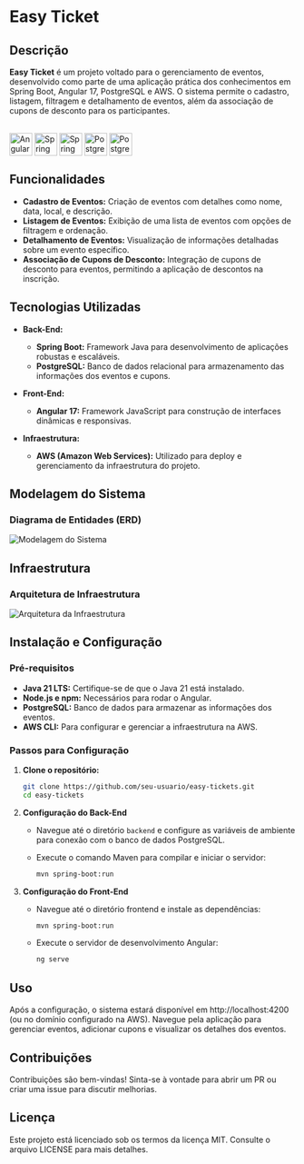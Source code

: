 # **Easy Ticket**

## **Descrição**

**Easy Ticket** é um projeto voltado para o gerenciamento de eventos, desenvolvido como parte de uma aplicação prática dos conhecimentos em Spring Boot, Angular 17, PostgreSQL e AWS. O sistema permite o cadastro, listagem, filtragem e detalhamento de eventos, além da associação de cupons de desconto para os participantes.

<div style="display: inline-block"><br>
  
  <img align="center" alt="Angular image" height="40" width="40" src="https://cdn.jsdelivr.net/gh/devicons/devicon@latest/icons/angular/angular-original.svg" />
  <img align="center" alt="Spring image" height="40" width="40" src="https://cdn.jsdelivr.net/gh/devicons/devicon@latest/icons/tailwindcss/tailwindcss-original.svg" />
  <img align="center" alt="Spring image" height="40" width="40" src="https://cdn.jsdelivr.net/gh/devicons/devicon@latest/icons/spring/spring-original.svg" />
  <img align="center" alt="Postgresql image" height="40" width="40" src="https://cdn.jsdelivr.net/gh/devicons/devicon@latest/icons/postgresql/postgresql-original.svg" />
  <img align="center" alt="Postgresql image" height="40" width="40" src="https://cdn.jsdelivr.net/gh/devicons/devicon@latest/icons/amazonwebservices/amazonwebservices-plain-wordmark.svg" />
          
          
</div>

## **Funcionalidades**

- **Cadastro de Eventos:** Criação de eventos com detalhes como nome, data, local, e descrição.
- **Listagem de Eventos:** Exibição de uma lista de eventos com opções de filtragem e ordenação.
- **Detalhamento de Eventos:** Visualização de informações detalhadas sobre um evento específico.
- **Associação de Cupons de Desconto:** Integração de cupons de desconto para eventos, permitindo a aplicação de descontos na inscrição.

## **Tecnologias Utilizadas**

- **Back-End:**
  - **Spring Boot:** Framework Java para desenvolvimento de aplicações robustas e escaláveis.
  - **PostgreSQL:** Banco de dados relacional para armazenamento das informações dos eventos e cupons.

- **Front-End:**
  - **Angular 17:** Framework JavaScript para construção de interfaces dinâmicas e responsivas.

- **Infraestrutura:**
  - **AWS (Amazon Web Services):** Utilizado para deploy e gerenciamento da infraestrutura do projeto.

## **Modelagem do Sistema**

### **Diagrama de Entidades (ERD)**

![Modelagem do Sistema](system_model.png)

## **Infraestrutura**

### **Arquitetura de Infraestrutura**

![Arquitetura da Infraestrutura](infrastructure_architecture.png)

## **Instalação e Configuração**

### **Pré-requisitos**

- **Java 21 LTS:** Certifique-se de que o Java 21 está instalado.
- **Node.js e npm:** Necessários para rodar o Angular.
- **PostgreSQL:** Banco de dados para armazenar as informações dos eventos.
- **AWS CLI:** Para configurar e gerenciar a infraestrutura na AWS.

### **Passos para Configuração**

1. **Clone o repositório:**
   ```bash
   git clone https://github.com/seu-usuario/easy-tickets.git
   cd easy-tickets

2. **Configuração do Back-End**

    - Navegue até o diretório `backend` e configure as variáveis de ambiente para conexão com o banco de dados PostgreSQL.

    - Execute o comando Maven para compilar e iniciar o servidor:

      ```bash
      mvn spring-boot:run
3. **Configuração do Front-End**

    - Navegue até o diretório frontend e instale as dependências:
      ```bash
      mvn spring-boot:run

    - Execute o servidor de desenvolvimento Angular:

      ```bash
      ng serve
## Uso
Após a configuração, o sistema estará disponível em http://localhost:4200 (ou no domínio configurado na AWS). Navegue pela aplicação para gerenciar eventos, adicionar cupons e visualizar os detalhes dos eventos.

## Contribuições
Contribuições são bem-vindas! Sinta-se à vontade para abrir um PR ou criar uma issue para discutir melhorias.

## Licença
Este projeto está licenciado sob os termos da licença MIT. Consulte o arquivo LICENSE para mais detalhes.
